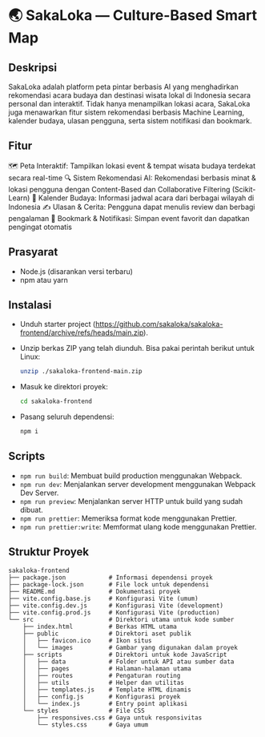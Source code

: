 # 🌏 SakaLoka — Culture-Based Smart Map

## Deskripsi
SakaLoka adalah platform peta pintar berbasis AI yang menghadirkan rekomendasi acara budaya dan destinasi wisata lokal di Indonesia secara personal dan interaktif. Tidak hanya menampilkan lokasi acara, SakaLoka juga menawarkan fitur sistem rekomendasi berbasis Machine Learning, kalender budaya, ulasan pengguna, serta sistem notifikasi dan bookmark.

## Fitur
🗺️ Peta Interaktif: Tampilkan lokasi event & tempat wisata budaya terdekat secara real-time
🔍 Sistem Rekomendasi AI: Rekomendasi berbasis minat & lokasi pengguna dengan Content-Based dan Collaborative Filtering (Scikit-Learn)
📅 Kalender Budaya: Informasi jadwal acara dari berbagai wilayah di Indonesia
✍️ Ulasan & Cerita: Pengguna dapat menulis review dan berbagi pengalaman
📌 Bookmark & Notifikasi: Simpan event favorit dan dapatkan pengingat otomatis

## Prasyarat

- Node.js (disarankan versi terbaru)
- npm atau yarn

## Instalasi

- Unduh starter project (https://github.com/sakaloka/sakaloka-frontend/archive/refs/heads/main.zip).
- Unzip berkas ZIP yang telah diunduh. Bisa pakai perintah berikut untuk Linux:
  ```bash
  unzip ./sakaloka-frontend-main.zip
  ```

- Masuk ke direktori proyek:
  ```bash
  cd sakaloka-frontend
  ```

- Pasang seluruh dependensi:
  ```bash
  npm i
  ```

## Scripts

- `npm run build`: Membuat build production menggunakan Webpack.
- `npm run dev`: Menjalankan server development menggunakan Webpack Dev Server.
- `npm run preview`: Menjalankan server HTTP untuk build yang sudah dibuat.
- `npm run prettier`: Memeriksa format kode menggunakan Prettier.
- `npm run prettier:write`: Memformat ulang kode menggunakan Prettier.

## Struktur Proyek

```plaintext
sakaloka-frontend
├── package.json            # Informasi dependensi proyek
├── package-lock.json       # File lock untuk dependensi
├── README.md               # Dokumentasi proyek
├── vite.config.base.js     # Konfigurasi Vite (umum)
├── vite.config.dev.js      # Konfigurasi Vite (development)
├── vite.config.prod.js     # Konfigurasi Vite (production)
└── src                     # Direktori utama untuk kode sumber
    ├── index.html          # Berkas HTML utama
    ├── public              # Direktori aset publik
    │   ├── favicon.ico     # Ikon situs
    │   └── images          # Gambar yang digunakan dalam proyek
    ├── scripts             # Direktori untuk kode JavaScript
    │   ├── data            # Folder untuk API atau sumber data
    │   ├── pages           # Halaman-halaman utama
    │   ├── routes          # Pengaturan routing
    │   ├── utils           # Helper dan utilitas
    │   ├── templates.js    # Template HTML dinamis
    │   ├── config.js       # Konfigurasi proyek
    │   └── index.js        # Entry point aplikasi
    └── styles              # File CSS
        ├── responsives.css # Gaya untuk responsivitas
        └── styles.css      # Gaya umum
```